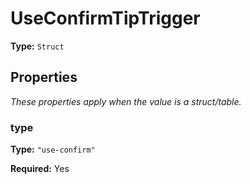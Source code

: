 # UseConfirmTipTrigger

**Type:** `Struct`

## Properties

*These properties apply when the value is a struct/table.*

### type

**Type:** `"use-confirm"`

**Required:** Yes

